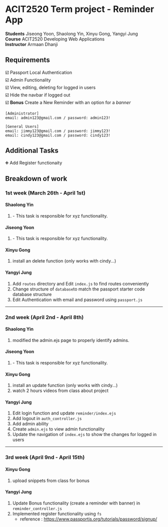 # ACIT2520 Term project - Reminder App

**Students** Jiseong Yoon, Shaolong Yin, Xinyu Gong, Yangyi Jung <br>
**Course** ACIT2520 Developing Web Applications <br>
**Instructor** Armaan Dhanji <br>

## Requirements

☑️ Passport Local Authentication <br>
☑️ Admin Functionality <br>
☑️ View, editing, deleting for logged in users <br>
☑️ Hide the navbar if logged out <br>
☑️ **Bonus** Create a New Reminder with an option for a _banner_

```
[Administrator]
email: admin123@gmail.com / password: admin123!

[General Users]
email: jimmy123@gmail.com / password: jimmy123!
email: cindy123@gmail.com / password: cindy123!
```

## Additional Tasks

➕ Add Register functionaity <br>

<!-- ➕ Edit Testimonials from Users in Database <br>
➕ Update Reminder View Interface <br> -->

## Breakdown of work

### 1st week (March 26th - April 1st)

#### Shaolong Yin

1. <Insert Some Task Here> - This task is responsible for xyz functionality.

#### Jiseong Yoon

1. <Insert Some Task Here> - This task is responsible for xyz functionality.

#### Xinyu Gong

1. install an delete function (only works with cindy...)

#### Yangyi Jung

1. Add `routes` directory and Edit `index.js` to find routes conveniently
2. Change structure of `database`to match the passport starter code database structure
3. Edit Authentication with email and password using `passport.js`

---

### 2nd week (April 2nd - April 8th)

#### Shaolong Yin

1. modified the admin.ejs page to properly identify admins.

#### Jiseong Yoon

1. <Insert Some Task Here> - This task is responsible for xyz functionality.

#### Xinyu Gong

1. install an update function (only works with cindy...)
2. watch 2 hours videos from class about project

#### Yangyi Jung

1. Edit login function and update `reminder/index.ejs`
2. Add logout in `auth_controller.js`
3. Add admin ability
4. Create `admin.ejs` to view admin functionality
5. Update the navigation of `index.ejs` to show the changes for logged in users

---

### 3rd week (April 9nd - April 15th)

#### Xinyu Gong

1. upload snippets from class for bonus

#### Yangyi Jung

1. Update Bonus functionality (create a reminder with banner) in `reminder_controller.js`
2. Implemented register functionality using `fs`
   - reference : https://www.passportjs.org/tutorials/password/signup/
